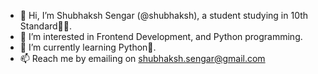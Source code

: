 - 👋 Hi, I’m Shubhaksh Sengar (@shubhaksh), a student studying in 10th Standard🧑‍🎓.
- 👀 I’m interested in Frontend Development, and Python programming.
- 🌱 I’m currently learning Python🐍.
- 📫 Reach me by emailing on shubhaksh.sengar@gmail.com

<!---
shubhaksh/shubhaksh is a ✨ special ✨ repository because its `README.md` (this file) appears on your GitHub profile.
You can click the Preview link to take a look at your changes.
--->
